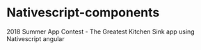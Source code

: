 # Nativescript-components
2018 Summer App Contest - The Greatest Kitchen Sink app using Nativescript angular